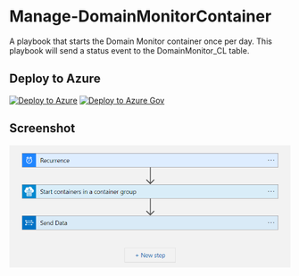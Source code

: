 # Manage-DomainMonitorContainer

A playbook that starts the Domain Monitor container once per day. This playbook will send a status event to the DomainMonitor_CL table.

## Deploy to Azure

[![Deploy to Azure](https://aka.ms/deploytoazurebutton)](https://portal.azure.com/#create/Microsoft.Template/uri/https%3A%2F%2Fraw.githubusercontent.com%2Fh0ffayyy%2FSentinelDomainMonitor%2Fdevelop%2FPlaybooks%2FManaged-DomainMonitorContainer%2Fazuredeploy.json)
[![Deploy to Azure Gov](https://aka.ms/deploytoazuregovbutton)](https://portal.azure.com/#create/Microsoft.Template/uri/https%3A%2F%2Fraw.githubusercontent.com%2Fh0ffayyy%2FSentinelDomainMonitor%2Fdevelop%2FPlaybooks%2FManaged-DomainMonitorContainer%2Fazuredeploy.json)

## Screenshot

![](../../images/domainmonitor_playbook.png)